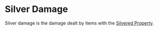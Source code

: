 # Silver Damage

Silver damage is the damage dealt by items with the [Silvered Property](../../../Items%20and%20Gear/Material%20Properties/Silvered%20Property.md).
